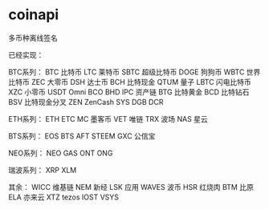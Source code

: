 # coinapi
多币种离线签名

已经实现：

BTC系列：
BTC 比特币
LTC 莱特币
SBTC 超级比特币
DOGE 狗狗币
WBTC 世界比特币
ZEC  大零币
DSH  达士币
BCH  比特现金
QTUM 量子
LBTC 闪电比特币
XZC  小零币
USDT Omni
BCO
BHD
IPC  资产链
BTG  比特黄金
BCD  比特钻石
BSV  比特现金分叉
ZEN  ZenCash
SYS
DGB
DCR


ETH系列：
ETH 
ETC
MC   墨客币
VET  唯链
TRX  波场
NAS  星云

BTS系列：
EOS
BTS
AFT
STEEM 
GXC 公信宝

NEO系列：
NEO
GAS
ONT
ONG

瑞波系列：
XRP
XLM

其余：
WICC  维基链
NEM   新经
LSK   应用
WAVES 波币
HSR   红烧肉
BTM   比原
ELA   亦来云
XTZ   tezos
IOST
VSYS
